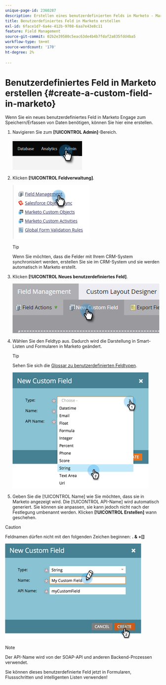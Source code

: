 ```yaml
---
unique-page-id: 2360287
description: Erstellen eines benutzerdefinierten Felds in Marketo - Marketo Docs - Produktdokumentation
title: Benutzerdefiniertes Feld in Marketo erstellen
exl-id: 6face1d7-6a4e-412b-9708-6aa7e43e8c11
feature: Field Management
source-git-commit: 02b2e39580c5eac63de4b4b7fdaf2a835fdd4ba5
workflow-type: tm+mt
source-wordcount: '170'
ht-degree: 2%

---
```


# Benutzerdefiniertes Feld in Marketo erstellen {#create-a-custom-field-in-marketo}

Wenn Sie ein neues benutzerdefiniertes Feld in Marketo Engage zum Speichern/Erfassen von Daten benötigen, können Sie hier eine erstellen.

1. Navigieren Sie zum **[!UICONTROL Admin]**-Bereich.

   ![](assets/create-a-custom-field-in-marketo-1.png)

1. Klicken **[!UICONTROL Feldverwaltung]**.

   ![](assets/create-a-custom-field-in-marketo-2.png)

   >[!TIP]
   >
   >Wenn Sie möchten, dass die Felder mit Ihrem CRM-System synchronisiert werden, erstellen Sie sie im CRM-System und sie werden automatisch in Marketo erstellt.

1. Klicken **[!UICONTROL Neues benutzerdefiniertes Feld]**.

   ![](assets/create-a-custom-field-in-marketo-3.png)

1. Wählen Sie den Feldtyp aus. Dadurch wird die Darstellung in Smart-Listen und Formularen in Marketo geändert.

   >[!TIP]
   >
   >Sehen Sie sich die [Glossar zu benutzerdefinierten Feldtypen](/help/marketo/product-docs/administration/field-management/custom-field-type-glossary.md).

   ![](assets/create-a-custom-field-in-marketo-4.png)

1. Geben Sie die [!UICONTROL Name] wie Sie möchten, dass sie in Marketo angezeigt wird. Die [!UICONTROL API-Name] wird automatisch generiert. Sie können sie anpassen, sie kann jedoch nicht nach der Festlegung umbenannt werden. Klicken **[!UICONTROL Erstellen]** wann geschehen.

>[!CAUTION]
>
>Feldnamen dürfen nicht mit den folgenden Zeichen beginnen: **. &amp; +[]**

![](assets/create-a-custom-field-in-marketo-5.png)

>[!NOTE]
>
>Der API-Name wird von der SOAP-API und anderen Backend-Prozessen verwendet.

Sie können dieses benutzerdefinierte Feld jetzt in Formularen, Flussschritten und intelligenten Listen verwenden!

